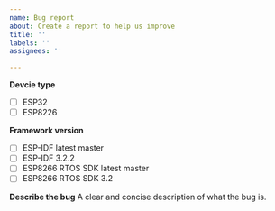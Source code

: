 ```yaml
---
name: Bug report
about: Create a report to help us improve
title: ''
labels: ''
assignees: ''

---
```


**Devcie type**
- [ ] ESP32
- [ ] ESP8226

**Framework version**
- [ ] ESP-IDF latest master
- [ ] ESP-IDF 3.2.2
- [ ] ESP8266 RTOS SDK latest master
- [ ] ESP8266 RTOS SDK 3.2

**Describe the bug**
A clear and concise description of what the bug is.
